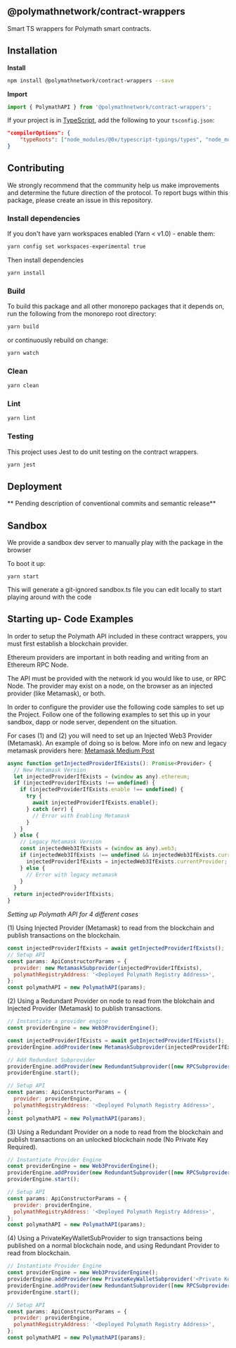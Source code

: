 ## @polymathnetwork/contract-wrappers

Smart TS wrappers for Polymath smart contracts.

## Installation

**Install**

```bash
npm install @polymathnetwork/contract-wrappers --save
```

**Import**

```javascript
import { PolymathAPI } from '@polymathnetwork/contract-wrappers';
```

If your project is in [TypeScript](https://www.typescriptlang.org/), add the following to your `tsconfig.json`:

```json
"compilerOptions": {
    "typeRoots": ["node_modules/@0x/typescript-typings/types", "node_modules/@types"],
}
```

## Contributing

We strongly recommend that the community help us make improvements and determine the future direction of the protocol. To report bugs within this package, please create an issue in this repository.

### Install dependencies

If you don't have yarn workspaces enabled (Yarn < v1.0) - enable them:

```bash
yarn config set workspaces-experimental true
```

Then install dependencies

```bash
yarn install
```

### Build

To build this package and all other monorepo packages that it depends on, run the following from the monorepo root directory:

```bash
yarn build
```

or continuously rebuild on change:

```bash
yarn watch
```

### Clean

```bash
yarn clean
```

### Lint

```bash
yarn lint
```

### Testing

This project uses Jest to do unit testing on the contract wrappers.

```bash
yarn jest
```

## Deployment

** Pending description of conventional commits and semantic release**

## Sandbox

We provide a sandbox dev server to manually play with the package in the browser

To boot it up:

```
yarn start
```

This will generate a git-ignored sandbox.ts file you can edit locally
to start playing around with the code

## Starting up- Code Examples

In order to setup the Polymath API included in these contract wrappers, you must first establish a blockchain provider.

Ethereum providers are important in both reading and writing from an Ethereum RPC Node.

The API must be provided with the network id you would like to use, or RPC Node. The provider may exist on a node, on the browser as an injected provider (like Metamask), or both.

In order to configure the provider use the following code samples to set up the Project. Follow one of the following examples to set this up in your sandbox, dapp or node server, dependent on the situation.

For cases (1) and (2) you will need to set up an Injected Web3 Provider (Metamask). An example of doing so is below. More info on new and legacy metamask providers here: [Metamask Medium Post](https://medium.com/metamask/https-medium-com-metamask-breaking-change-injecting-web3-7722797916a8)

```javascript
async function getInjectedProviderIfExists(): Promise<Provider> {
  // New Metamask Version
  let injectedProviderIfExists = (window as any).ethereum;
  if (injectedProviderIfExists !== undefined) {
    if (injectedProviderIfExists.enable !== undefined) {
      try {
        await injectedProviderIfExists.enable();
      } catch (err) {
        // Error with Enabling Metamask
      }
    }
  } else {
    // Legacy Metamask Version
    const injectedWeb3IfExists = (window as any).web3;
    if (injectedWeb3IfExists !== undefined && injectedWeb3IfExists.currentProvider !== undefined) {
      injectedProviderIfExists = injectedWeb3IfExists.currentProvider;
    } else {
      // Error with legacy metamask
    }
  }
  return injectedProviderIfExists;
}
```
*Setting up Polymath API for 4 different cases*

(1) Using Injected Provider (Metamask) to read from the blockchain and publish transactions on the blockchain.

```javascript
const injectedProviderIfExists = await getInjectedProviderIfExists();
// Setup API
const params: ApiConstructorParams = {
  provider: new MetamaskSubprovider(injectedProviderIfExists),
  polymathRegistryAddress: '<Deployed Polymath Registry Address>',
};
const polymathAPI = new PolymathAPI(params);
```

(2) Using a Redundant Provider on node to read from the blokchain and Injected Provider (Metamask) to publish transactions.

```javascript
// Instantiate a provider engine
const providerEngine = new Web3ProviderEngine();

const injectedProviderIfExists = await getInjectedProviderIfExists();
providerEngine.addProvider(new MetamaskSubprovider(injectedProviderIfExists));

// Add Redundant Subprovider
providerEngine.addProvider(new RedundantSubprovider([new RPCSubprovider('<http://examplenoderpc:port>')]));
providerEngine.start();

// Setup API
const params: ApiConstructorParams = {
  provider: providerEngine,
  polymathRegistryAddress: '<Deployed Polymath Registry Address>',
};
const polymathAPI = new PolymathAPI(params);
```

(3) Using a Redundant Provider on a node to read from the blockchain and publish transactions on an unlocked blockchain node (No Private Key Required).

```javascript
// Instantiate Provider Engine
const providerEngine = new Web3ProviderEngine();
providerEngine.addProvider(new RedundantSubprovider([new RPCSubprovider('<http://examplenoderpc:port>')]));
providerEngine.start();

// Setup API
const params: ApiConstructorParams = {
  provider: providerEngine,
  polymathRegistryAddress: '<Deployed Polymath Registry Address>',
};
const polymathAPI = new PolymathAPI(params);
```

(4) Using a PrivateKeyWalletSubProvider to sign transactions being published on a normal blockchain node, and using Redundant Provider to read from blockchain.

```javascript
// Instantiate Provider Engine
const providerEngine = new Web3ProviderEngine();
providerEngine.addProvider(new PrivateKeyWalletSubprovider('<Private Key Here>'));
providerEngine.addProvider(new RedundantSubprovider([new RPCSubprovider('<http://examplenoderpc:port>')]));
providerEngine.start();

// Setup API
const params: ApiConstructorParams = {
  provider: providerEngine,
  polymathRegistryAddress: '<Deployed Polymath Registry Address>',
};
const polymathAPI = new PolymathAPI(params);
```
